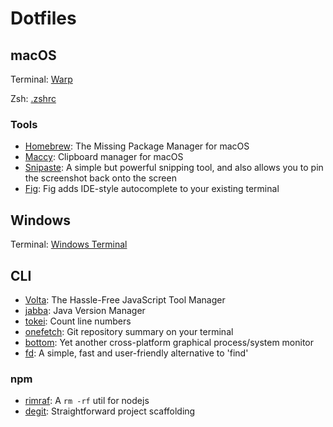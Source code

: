 # Dotfiles

## macOS

Terminal: [Warp](https://www.warp.dev/)

Zsh: [.zshrc](/.zshrc)

### Tools

+ [Homebrew](https://brew.sh/): The Missing Package Manager for macOS
+ [Maccy](https://maccy.app/): Clipboard manager for macOS
+ [Snipaste](https://www.snipaste.com/): A simple but powerful snipping tool, and also allows you to pin the screenshot back onto the screen
+ [Fig](https://fig.io/): Fig adds IDE-style autocomplete to your existing terminal

## Windows

Terminal: [Windows Terminal](https://github.com/microsoft/terminal)

## CLI

+ [Volta](https://volta.sh/): The Hassle-Free JavaScript Tool Manager
+ [jabba](https://github.com/shyiko/jabba): Java Version Manager
+ [tokei](https://github.com/XAMPPRocky/tokei): Count line numbers
+ [onefetch](https://github.com/o2sh/onefetch): Git repository summary on your terminal
+ [bottom](https://github.com/ClementTsang/bottom): Yet another cross-platform graphical process/system monitor
+ [fd](https://github.com/sharkdp/fd): A simple, fast and user-friendly alternative to 'find'

### npm

+ [rimraf](https://github.com/isaacs/rimraf): A `rm -rf` util for nodejs
+ [degit](https://github.com/Rich-Harris/degit): Straightforward project scaffolding
